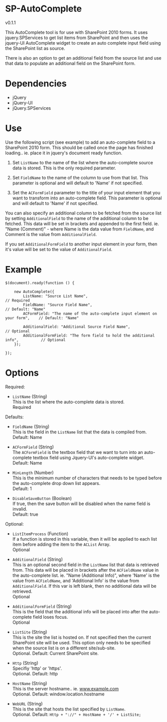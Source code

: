 # SP-AutoComplete 

v0.1.1

This AutoComplete tool is for use with SharePoint 2010 forms.  It uses jquery.SPServices to get list items from SharePoint
and then uses the jquery-UI AutoComplete widget to create an auto complete input field using the SharePoint list as source.

There is also an option to get an additional field from the source list and use that data to populate an additional field
on the SharePoint form.


# Dependencies  

* jQuery
* jQuery-UI
* jQuery.SPServices


# Use

Use the following script (see example) to add an auto-complete field to a SharePoint 2010 form.  This should be called once the page has finished loading..  ie. place it in jquery's document ready function.

1. Set `ListName` to the name of the list where the auto-complete source data is stored.  This is the only required parameter.

2. Set `FieldName` to the name of the column to use from that list.  This parameter is optional and will default to 'Name' if not specified.

3. Set the `ACFormField` parameter to the title of your input element that you want to transform into an auto-complete field.  This parameter is optional and will default to 'Name' if not specified.

You can also specify an additional column to be fetched from the source list by setting `AdditionalField` to the name of the additional column to be fetched.
This data will be set in brackets and appended to the first field.  ie. "Name (Comment)" - where Name is the data value from `FieldName`, and Comment is the value from `AdditionalField`.

If you set `AdditionalFormField` to another input element in your form, then it's value will be set to the value of `AdditionalField`.


# Example
	 
	$(document).ready(function () {
		
		new AutoComplete({
			ListName: "Source List Name",												// Required
			FieldName: "Source Field Name",												// Default: "Name"
			ACFormField: "The name of the auto-complete input element on your form",	// Default: "Name"
			
			AdditionalField: "Additional Source Field Name",							// Optional
			AdditionalFormField: "The form field to hold the additional info",			// Optional
		});
	
	});



# Options

Required:

* `ListName` (String)  
This is the list where the auto-complete data is stored.  
Required


Defaults:
	
* `FieldName` (String)  
This is the field in the `ListName` list that the data is compiled from.  
Default: Name
	
* `ACFormField` (String)  
The `ACFormField` is the textbox field that we want to turn into an auto-complete textbox field using Jquery-UI's auto-complete widget.  
Default: Name
	
* `MinLength` (Number)  
This is the minimum number of characters that needs to be typed before the auto-complete drop down list appears.  
Default: 1
	
* `DisableSaveButton` (Boolean)  
If true, then the save button will be disabled when the name field is invalid.  
Default: true


Optional:
	
* `ListItemProcess` (Function)  
If a function is stored in this variable, then it will be applied to each list item before adding the item to the `ACList` Array.  
Optional

* `AdditionalField` (String)  
This is an optional second field in the `ListName` list that data is retrieved from.  This data will be placed in brackets after the `ACFieldName` value in the auto-complete list.  ie. "Name (Additional Info)", where 'Name' is the value from `ACFieldName`, and 'Additional Info' is the value from `AdditionalField`.  If this var is left blank, then no additional data will be retrieved.  
Optional
	
* `AdditionalFormField` (String)  
This is the field that the additional info will be placed into after the auto-complete field loses focus.  
Optional

* `ListSite` (String)  
This is the site the list is hosted on.  If not specified then the current SharePoint site will be used.  This option only needs to be specified when the source list is on a different site/sub-site.  
Optional.  Default: Current SharePoint site.

* `Http` (String)  
Specifiy 'http' or 'https'.  
Optional.  Default: http

* `HostName` (String)  
This is the server hostname.. ie. www.example.com  
Optional.  Default: window.location.hostname

* `WebURL` (String)  
This is the site that hosts the list specified by `ListName`.  
Optional.  Default: `Http + "://" + HostName + '/' + ListSite;`
